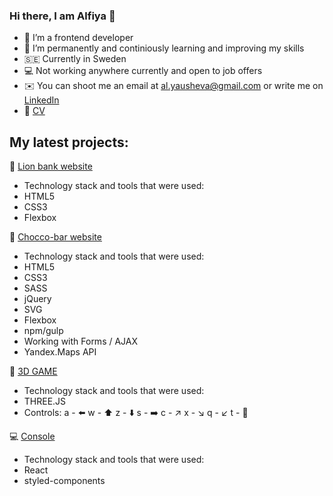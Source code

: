 ### Hi there, I am Alfiya 👋

- 🔭 I’m a frontend developer
- 🌱 I’m permanently and continiously learning and improving my skills
- 🇸🇪 Currently in Sweden
- 💻 Not working anywhere currently and open to job offers
- ✉️ You can shoot me an email at al.yausheva@gmail.com or write me on [LinkedIn](https://www.linkedin.com/in/alfiya-yausheva-44577758/)
- 💼 [CV](https://github.com/Alfaussa/test-repo/blob/main/Alfiya_CV.pdf)




##  My latest projects:

🦁 [Lion bank website](https://alfaussa.github.io/Lion-bank/)
* Technology stack and tools that were used:
* HTML5 
* СSS3 
* Flexbox 


🍫 [Chocco-bar website](https://alfaussa.github.io/Chocco_1.1/)
* Technology stack and tools that were used:
* HTML5 
* СSS3 
* SASS 
* jQuery 
* SVG 
* Flexbox 
* npm/gulp 
* Working with Forms / AJAX 
* Yandex.Maps API 

👷 [3D GAME](https://alfaussa.github.io/game/)
* Technology stack and tools that were used:
* THREE.JS
* Controls:
a - ⬅️ w - ⬆️ z - ⬇️ s - ➡️
c - ↗️ x - ↘️ q - ↙️ t - 🔁

💻 [Console](https://alfaussa.github.io/Console-React/)
* Technology stack and tools that were used:
* React
* styled-components
